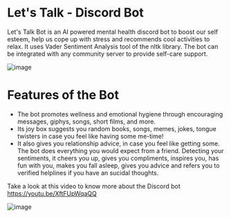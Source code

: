 # Let's Talk - Discord Bot
Let's Talk Bot is an AI powered mental health discord bot to boost our self esteem, help us cope up with stress and recommends cool activities to relax. It uses Vader Sentiment Analysis tool of the nltk library. 
The bot can be integrated with any community server to provide self-care support. 

![image](https://user-images.githubusercontent.com/69391607/122519330-f953ef80-d02f-11eb-8639-984a9e546b34.png)

# Features of the Bot
* The bot promotes wellness and emotional hygiene through encouraging messages, giphys, songs, short films, and more. 
* Its joy box suggests you random books, songs, memes, jokes, tongue twisters in case you feel like having some me-time! 
* It also gives you relationship advice, in case you feel like getting some. 
The bot does everything you would expect from a friend. Detecting your sentiments, it cheers you up, gives you compliments, inspires you, has fun with you, makes you fall asleep, gives you advice and refers you to verified helplines if you have an sucidal thoughts.

Take a look at this video to know more about the Discord bot
https://youtu.be/XftFUpWqaQQ




![image](https://user-images.githubusercontent.com/69391607/122519278-e8a37980-d02f-11eb-9341-651c21de3ae4.png)






